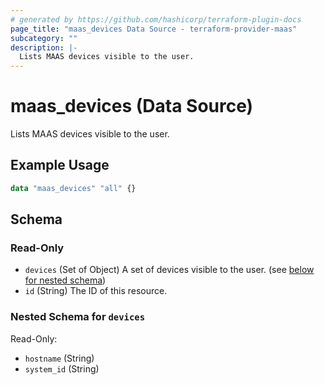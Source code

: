 ```yaml
---
# generated by https://github.com/hashicorp/terraform-plugin-docs
page_title: "maas_devices Data Source - terraform-provider-maas"
subcategory: ""
description: |-
  Lists MAAS devices visible to the user.
---
```


# maas_devices (Data Source)

Lists MAAS devices visible to the user.

## Example Usage

```terraform
data "maas_devices" "all" {}
```

<!-- schema generated by tfplugindocs -->
## Schema

### Read-Only

- `devices` (Set of Object) A set of devices visible to the user. (see [below for nested schema](#nestedatt--devices))
- `id` (String) The ID of this resource.

<a id="nestedatt--devices"></a>
### Nested Schema for `devices`

Read-Only:

- `hostname` (String)
- `system_id` (String)
